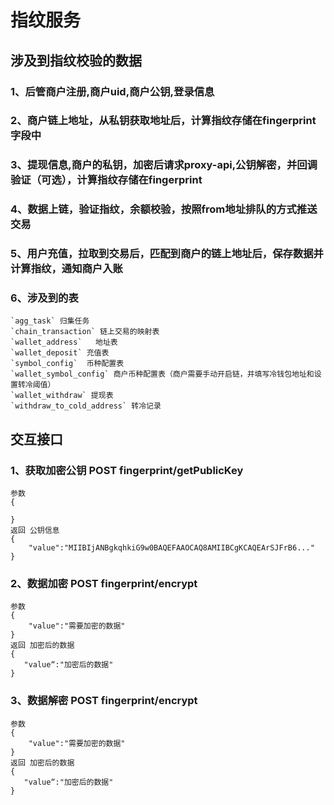 # 指纹服务

## 涉及到指纹校验的数据

### 1、后管商户注册,商户uid,商户公钥,登录信息

### 2、商户链上地址，从私钥获取地址后，计算指纹存储在fingerprint字段中

### 3、提现信息,商户的私钥，加密后请求proxy-api,公钥解密，并回调验证（可选），计算指纹存储在fingerprint

### 4、数据上链，验证指纹，余额校验，按照from地址排队的方式推送交易

### 5、用户充值，拉取到交易后，匹配到商户的链上地址后，保存数据并计算指纹，通知商户入账

### 6、涉及到的表

~~~
`agg_task` 归集任务
`chain_transaction` 链上交易的映射表
`wallet_address`   地址表
`wallet_deposit` 充值表
`symbol_config`  币种配置表
`wallet_symbol_config` 商户币种配置表（商户需要手动开启链，并填写冷钱包地址和设置转冷阈值）
`wallet_withdraw` 提现表
`withdraw_to_cold_address` 转冷记录
~~~

## 交互接口

### 1、获取加密公钥 POST fingerprint/getPublicKey

~~~
参数
{
    
}
返回 公钥信息
{
    "value":"MIIBIjANBgkqhkiG9w0BAQEFAAOCAQ8AMIIBCgKCAQEArSJFrB6..."
}
~~~

### 2、数据加密 POST fingerprint/encrypt

~~~
参数
{
    "value":"需要加密的数据"
}
返回 加密后的数据
{
   "value“:"加密后的数据"
}
~~~

### 3、数据解密 POST fingerprint/encrypt

~~~
参数
{
    "value":"需要加密的数据"
}
返回 加密后的数据
{
   "value“:"加密后的数据"
}
~~~